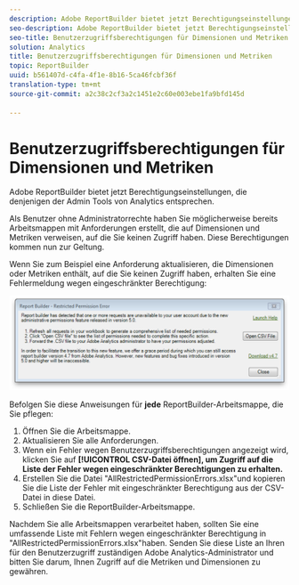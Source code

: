 ```yaml
---
description: Adobe ReportBuilder bietet jetzt Berechtigungseinstellungen, die denjenigen der Admin Tools von Analytics entsprechen.
seo-description: Adobe ReportBuilder bietet jetzt Berechtigungseinstellungen, die denjenigen der Admin Tools von Analytics entsprechen.
seo-title: Benutzerzugriffsberechtigungen für Dimensionen und Metriken
solution: Analytics
title: Benutzerzugriffsberechtigungen für Dimensionen und Metriken
topic: ReportBuilder
uuid: b561407d-c4fa-4f1e-8b16-5ca46fcbf36f
translation-type: tm+mt
source-git-commit: a2c38c2cf3a2c1451e2c60e003ebe1fa9bfd145d

---
```



# Benutzerzugriffsberechtigungen für Dimensionen und Metriken

Adobe ReportBuilder bietet jetzt Berechtigungseinstellungen, die denjenigen der Admin Tools von Analytics entsprechen.

Als Benutzer ohne Administratorrechte haben Sie möglicherweise bereits Arbeitsmappen mit Anforderungen erstellt, die auf Dimensionen und Metriken verweisen, auf die Sie keinen Zugriff haben. Diese Berechtigungen kommen nun zur Geltung.

Wenn Sie zum Beispiel eine Anforderung aktualisieren, die Dimensionen oder Metriken enthält, auf die Sie keinen Zugriff haben, erhalten Sie eine Fehlermeldung wegen eingeschränkter Berechtigung:

![](assets/arb_restrc_perm.png)

Befolgen Sie diese Anweisungen für **jede** ReportBuilder-Arbeitsmappe, die Sie pflegen:

1. Öffnen Sie die Arbeitsmappe.
1. Aktualisieren Sie alle Anforderungen.
1. Wenn ein Fehler wegen Benutzerzugriffsberechtigungen angezeigt wird, klicken Sie auf **[!UICONTROL CSV-Datei öffnen], um Zugriff auf die Liste der Fehler wegen eingeschränkter Berechtigungen zu erhalten.**
1. Erstellen Sie die Datei "AllRestrictedPermissionErrors.xlsx"und kopieren Sie die Liste der Fehler mit eingeschränkter Berechtigung aus der CSV-Datei in diese Datei.
1. Schließen Sie die ReportBuilder-Arbeitsmappe.

Nachdem Sie alle Arbeitsmappen verarbeitet haben, sollten Sie eine umfassende Liste mit Fehlern wegen eingeschränkter Berechtigung in "AllRestrictedPermissionErrors.xlsx"haben. Senden Sie diese Liste an Ihren für den Benutzerzugriff zuständigen Adobe Analytics-Administrator und bitten Sie darum, Ihnen Zugriff auf die Metriken und Dimensionen zu gewähren.
